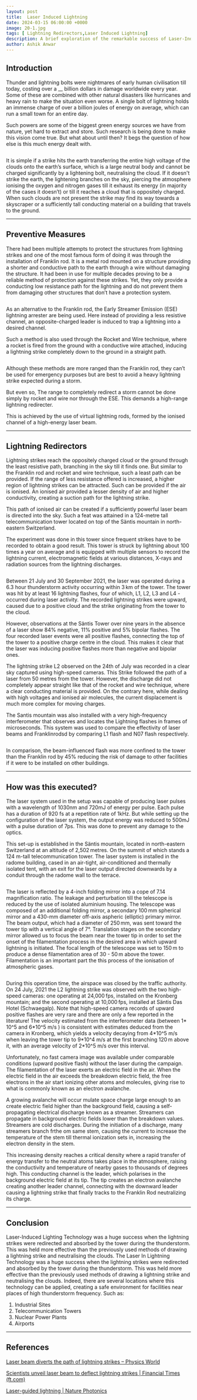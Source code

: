 ```yaml
---
layout: post
title:  Laser Induced Lightning
date: 2024-03-15 06:00:00 +0000
image: 20-1.jpg
tags: [ Lightning Redirectors,Laser Induced Lightning]
description: A brief exploration of the remarkable success of Laser-Induced Lighting Technology, which effectively redirected and absorbed lightning strikes during thunderstorms.
author: Ashik Anwar
---
```


## Introduction
 Thunder and lightning bolts were nightmares of early human civilisation till today, 
costing over a __ billion dollars in damage worldwide every year. Some of these 
are combined with other natural disasters like hurricanes and heavy rain to make 
the situation even worse. A single bolt of lightning holds an immense charge of 
over a billion joules of energy on average, which can run a small town for an entire 
day.

 Such powers are some of the biggest green energy sources we have from nature, 
yet hard to extract and store. Such research is being done to make this vision 
come true. But what about until then? It begs the question of how else is this much 
energy dealt with.
<p align="center">
   <img src="/img/20-1.jpg" alt>
</p>
It is simple if a strike hits the earth transferring the entire high voltage of the 
clouds onto the earthʼs surface, which is a large neutral body and cannot be charged significantly by a lightening bolt, neutralising the cloud. If it doesn't strike 
the earth, the lightening branches on the sky, piercing the atmosphere ionising the 
oxygen and nitrogen gases till it exhaust its energy (in majority of the cases it 
doesnʼt) or till it reaches a cloud that is oppositely charged.
 When such clouds are not present the strike may find its way towards a 
skyscraper or a sufficiently tall conducting material on a building that travels to the 
ground. 

------

## Preventive Measures
 There had been multiple attempts to protect the structures from lightning strikes 
and one of the most famous form of doing it was through the installation of 
Franklin rod. It is a metal rod mounted on a structure providing a shorter and 
conductive path to the earth through a wire without damaging the structure. It had 
been in use for multiple decades proving to be a reliable method of protection 
against these strikes. Yet, they only provide a conducting low resistance path for 
the lightning and do not prevent them from damaging other structures that donʼt 
have a protection system.
<p align="center">
   <img src="/img/20-2.jpg" alt>
</p>
As an alternative to the Franklin rod, the Early Streamer Emission ESE lightning 
arrester are being used. Here instead of providing a less resistive channel, an 
opposite-charged leader is induced to trap a lightning into a desired channel.

 Such a method is also used through the Rocket and Wire technique, where a 
rocket is fired from the ground with a conductive wire attached, inducing a 
lightning strike completely down to the ground in a straight path.
<p align="center">
   <img src="/img/20-3.jpg" alt>
</p>
Although these methods are more ranged than the Franklin rod, they canʼt be used 
for emergency purposes but are best to avoid a heavy lightning strike expected 
during a storm.

 But even so, The range to completely redirect a storm cannot be done simply by 
rocket and wire nor through the ESE. This demands a high-range lightning 
redirecter.

 This is achieved by the use of virtual lightning rods, formed by the ionised channel 
of a high-energy laser beam.

------

##  Lightning Redirectors
Lightning strikes reach the oppositely charged cloud or the ground through the 
least resistive path, branching in the sky till it finds one. But similar to the Franklin 
rod and rocket and wire technique, such a least path can be provided. If the range 
of less resistance offered is increased, a higher region of lightning strikes can be 
attracted. Such can be provided if the air is ionised. An ionised air provided a 
lesser density of air and higher conductivity, creating a suction path for the 
lightning strike.

 This path of ionised air can be created if a sufficiently powerful laser beam is 
directed into the sky. Such a feat was attained in a 124-metre tall 
telecommunication tower located on top of the Säntis mountain in north-eastern 
Switzerland. 

The experiment was done in this tower since frequent strikes have to be recorded 
to obtain a good result. This tower is struck by lightning about 100 times a year on 
average and is equipped with multiple sensors to record the lightning current, 
electromagnetic fields at various distances, X-rays and radiation sources from the 
lightning discharges.

<p align="center">
   <img src="/img/20-4.jpeg" alt>
</p>
Between 21 July and 30 September 2021, the laser was operated during a 6.3
hour thunderstorm activity occurring within 3 km of the tower. The tower was hit 
by at least 16 lightning flashes, four of
 which, L1, L2, L3 and L4  - occurred during laser activity. The recorded lightning strikes were upward, caused due to a positive cloud and the strike originating 
from the tower to the cloud.

 However, observations at the Säntis Tower over nine years in the absence of a 
laser show 84% negative, 11% positive and 5% bipolar flashes.
 The four recorded laser events were all positive flashes, connecting the top of the
 tower to a positive charge centre in the cloud. This makes it clear that the laser 
was inducing positive flashes more than negative and bipolar ones.

 The lightning strike L2 observed on the 24th of July was recorded in a clear sky 
captured using high-speed cameras. This Strike followed the path of a laser from 
50 metres from the tower. However, the discharge did not completely appear 
straight like that of the rocket and wire technique, where a clear conducting 
material is provided. On the contrary here, while dealing with high voltages and 
ionised air molecules, the current displacement is much more complex for moving 
charges.

 The Santis mountain was also installed with a very high-frequency interferometer 
that observes and locates the Lightning flashes in frames of microseconds. This 
system was used to compare the effectivity of laser beams and Franklinrodsd by 
comparing L1 flash and N07 flash respectively.
<p align="center">
   <img src="/img/20-5.jpeg" alt>
</p>
In comparison, the beam-influenced flash was more confined to the tower than 
the Franklin rod by 45% reducing the risk of damage to other facilities if it were to 
be installed on other buildings.

------

##  How was this executed?
 The laser system used in the setup was capable of producing laser pulses with a 
wavelength of 1030nm and 720mJ of energy per pulse. Each pulse has a duration 
of 920 fs at a repetition rate of 1kHz. But while setting up the configuration of the 
laser system, the output energy was reduced to 500mJ with a pulse duration of 
7ps. This was done to prevent any damage to the optics.

 This set-up is established in the Säntis mountain, located in north-eastern 
Switzerland at an altitude of 2,502 metres. On the summit of which stands a 124
m-tall telecommunication tower. The laser system is installed in the radome 
building, cased in an air-tight, air-conditioned and thermally isolated tent, with an 
exit for the laser output directed downwards by a conduit through the
 radome wall to the terrace. 
 <p align="center">
   <img src="/img/20-6.jpeg" alt>
</p>
The laser is reflected by a 4-inch folding mirror into a cope of 7.14 magnification 
ratio. The leakage and perturbation till the telescope is reduced by the use of 
isolated aluminium housing.
 The telescope was composed of an additional folding mirror, a secondary 100 mm 
spherical mirror and a 430-mm diameter off-axis aspheric (elliptic) primary mirror. 
The beam output, which had a diameter of 250 mm, was sent toward the tower tip 
with a vertical angle of 7°. 
Translation stages on the secondary mirror allowed us to focus the beam near the 
tower tip in order to set the onset of the filamentation process in the desired area in which upward lightning is initiated. The focal length of the telescope was set to 
150 m to produce a dense filamentation area of 30 - 50 m above the tower. 
Filamentation is an important part the this process of the ionisation of atmospheric 
gases.
<p align="center">
   <img src="/img/20-7.jpeg" alt>
</p>
 During this operation time, the airspace was closed by the traffic authority. 
On 24 July, 2021 the L2 lightning strike was observed with the two high-speed 
cameras: one operating at 24,000 fps, installed on the Kronberg mountain; and the 
second operating at 10,000 fps, installed at Säntis Das Hotel Schwaegalp). 
Note that high-speed camera records of upward positive flashes are very rare and 
there are only a few reported in the literature!
 The velocity estimated from the interferometer data (between  
1* 10^5
 and 
6*10^5 m/s
 ) is consistent with estimates deduced from the camera in Kronberg, 
which yields a velocity decaying from  4*10^5 m/s
 when leaving the tower tip to  9*10^4 m/s
 at the first branching 120 m above it, with an average velocity of 2*10^5 m/s
 over this interval. 
 
Unfortunately, no fast camera image was available under comparable conditions 
(upward positive flash) without the laser during the campaign.
 The filamentation of the laser exerts an electric field in the air. When the electric 
field in the air exceeds the breakdown electric field, the free electrons in the air 
start ionizing other atoms and molecules, giving rise to what is commonly known 
as an electron avalanche. 

A growing avalanche will occur mulate space charge large enough to an create 
electric field higher than the background field, causing a self-propagating 
electrical discharge known as a streamer. 
Streamers can propagate in background electric fields lower than the breakdown 
values. Streamers are cold discharges. During the initiation of a discharge, many 
streamers branch frthe om same stem, causing the current to increase the 
temperature of the stem till thermal ionization sets in, increasing the electron 
density in the stem. 

This increasing density reaches a critical density where a rapid transfer of energy 
transfer to the neutral atoms takes place in the atmosphere, raising the 
conductivity and temperature of nearby gases to thousands of degrees high. This 
conducting channel is the leader, which polarises in the background electric field 
at its tip. The tip creates an electron avalanche creating another leader channel, 
connecting with the downward leader causing a lightning strike that finally tracks 
to the Franklin Rod neutralizing its charge.

------

##  Conclusion
 Laser-Induced Lighting Technology was a huge success when the lightning strikes 
were redirected and absorbed by the tower during the thunderstorm. This was 
held more effective than the previously used methods of drawing a lightning strike 
and neutralising the clouds.
 The Laser In Lightning Technology was a huge success when the lightning strikes 
were redirected and absorbed by the tower during the thunderstorm. This was 
held more effective than the previously used methods of drawing a lightning strike 
and neutralising the clouds.
 Indeed, there are several locations where this technology can be applied, creating 
a safe environment for facilities near places of high thunderstorm frequency.
Such as:
1. Industrial Sites
2. Telecommunication Towers
3. Nuclear Power Plants
4. Airports

------

## References

[ Laser beam diverts the path of lightning strikes  Physics World](https://physicsworld.com/a/laser-beam-diverts-the-path-of-lightning-strikes/)

[ Scientists unveil laser beam to deflect lightning strikes | Financial Times (ft.com)](https://www.ft.com/content/ca60f7b4-82d0-4ffb-ba7f-c6780758b56c)

[ Laser-guided lightning | Nature Photonics](https://www.nature.com/articles/s41566-022-01139-z)
